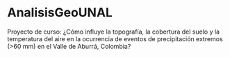 # AnalisisGeoUNAL
Proyecto de curso: ¿Cómo influye la topografía, la cobertura del suelo y la temperatura del aire en la ocurrencia de eventos de precipitación extremos (>60 mm) en el Valle de Aburrá, Colombia?
